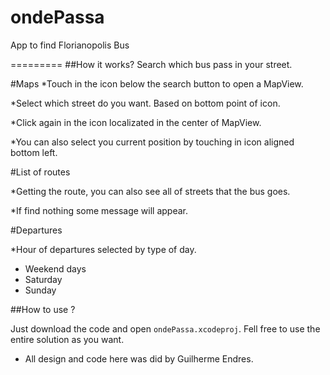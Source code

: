 ondePassa
=========

App to find Florianopolis Bus

=========
##How it works?
Search which bus pass in your street.

#Maps
*Touch in the icon below the search button to open a MapView.

*Select which street do you want. 
Based on bottom point of icon.

*Click again in the icon localizated in the center of MapView.

*You can also select you current position by touching in icon aligned bottom left.

#List of routes

*Getting the route, you can also see all of streets that the bus goes.

*If find nothing some message will appear.

#Departures

*Hour of departures selected by type of day.
- Weekend days
- Saturday
- Sunday

##How to use ?

Just download the code and open `ondePassa.xcodeproj`.
Fell free to use the entire solution as you want.

- All design and code here was did by Guilherme Endres.


